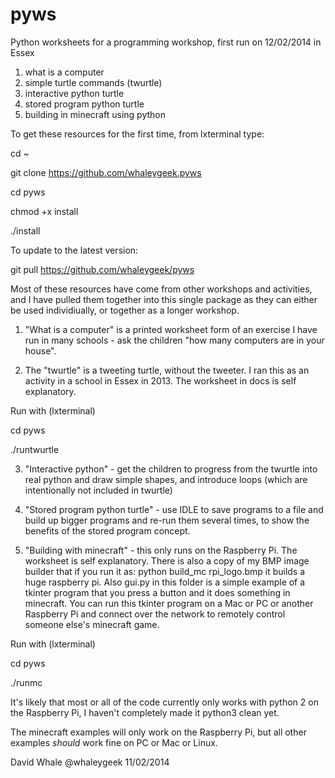 pyws
====

Python worksheets for a programming workshop, first run on 12/02/2014 in Essex

1. what is a computer
2. simple turtle commands (twurtle)
3. interactive python turtle
4. stored program python turtle
5. building in minecraft using python


To get these resources for the first time, from lxterminal type:

cd ~

git clone https://github.com/whaleygeek.pyws

cd pyws

chmod +x install

./install


To update to the latest version:

git pull https://github.com/whaleygeek/pyws


Most of these resources have come from other workshops and activities,
and I have pulled them together into this single package as they can either
be used individiually, or together as a longer workshop.

1. "What is a computer" is a printed worksheet form of an exercise I have
run in many schools - ask the children "how many computers are in your house".

2. The "twurtle" is a tweeting turtle, without the tweeter. I ran this as
an activity in a school in Essex in 2013. The worksheet in docs is self
explanatory.

Run with 
(lxterminal)

cd pyws

./runtwurtle


3. "Interactive python" - get the children to progress from the twurtle into
real python and draw simple shapes, and introduce loops (which are intentionally
not included in twurtle)

4. "Stored program python turtle" - use IDLE to save programs to a file and
build up bigger programs and re-run them several times, to show the benefits
of the stored program concept.

5. "Building with minecraft" - this only runs on the Raspberry Pi. The worksheet
is self explanatory. There is also a copy of my BMP image builder that if you
run it as: python build_mc rpi_logo.bmp   it builds a huge raspberry pi.
Also gui.py in this folder is a simple example of a tkinter program that you
press a button and it does something in minecraft. You can run this tkinter
program on a Mac or PC or another Raspberry Pi and connect over the network
to remotely control someone else's minecraft game.

Run with 
(lxterminal)

cd pyws

./runmc



It's likely that most or all of the code currently only works with python 2
on the Raspberry Pi, I haven't completely made it python3 clean yet.

The minecraft examples will only work on the Raspberry Pi, but all other
examples *should* work fine on PC or Mac or Linux.

David Whale
@whaleygeek
11/02/2014


